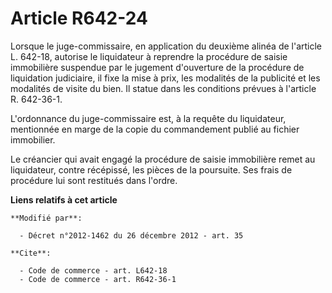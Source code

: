 # Article R642-24

Lorsque le juge-commissaire, en application du deuxième alinéa de l'article L. 642-18, autorise le liquidateur à reprendre la
procédure de saisie immobilière suspendue par le jugement d'ouverture de la procédure de liquidation judiciaire, il fixe la
mise à prix, les modalités de la publicité et les modalités de visite du bien. Il statue dans les conditions prévues à
l'article R. 642-36-1. 

L'ordonnance du juge-commissaire est, à la requête du liquidateur, mentionnée en marge de la copie du commandement     publié
au fichier immobilier. 

Le créancier qui avait engagé la procédure de saisie immobilière remet au liquidateur, contre récépissé, les pièces de la
poursuite. Ses frais de procédure lui sont restitués dans l'ordre.

**Liens relatifs à cet article**

	**Modifié par**:

	  - Décret n°2012-1462 du 26 décembre 2012 - art. 35

	**Cite**:

	  - Code de commerce - art. L642-18
	  - Code de commerce - art. R642-36-1
